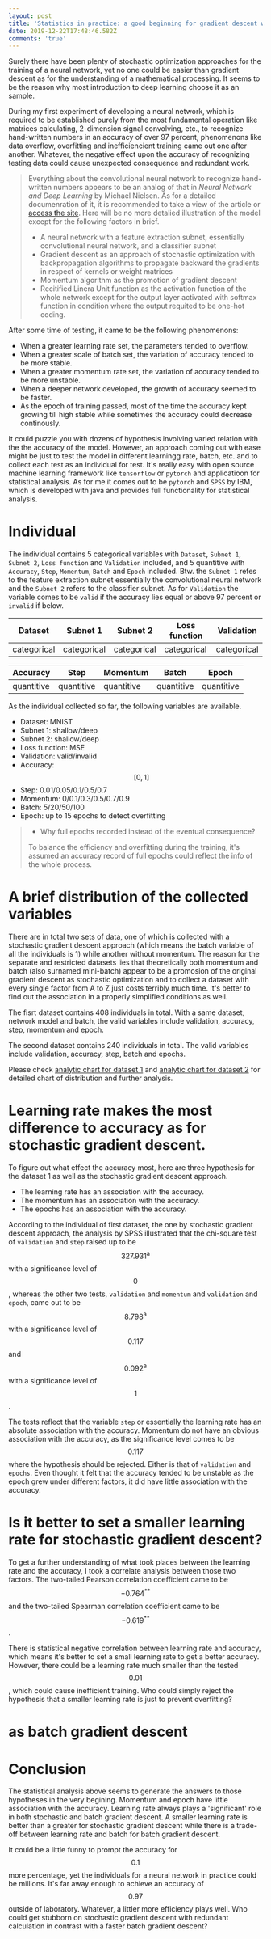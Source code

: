 ```yaml
---
layout: post
title: 'Statistics in practice: a good beginning for gradient descent wins half'
date: 2019-12-22T17:48:46.582Z
comments: 'true'
---
```

Surely there have been plenty of stochastic optimization approaches for the training of a neural network, yet no one could be easier than gradient descent as for the understanding of a mathematical processing. It seems to be the reason why most introduction to deep learning choose it as an sample.

During my first experiment of developing a neural network, which is required to be established purely from the most fundamental operation like matrices calculating, 2-dimension signal convolving, etc., to recognize hand-written numbers in an accuracy of over 97 percent, phenomenons like data overflow, overfitting and inefficiencient training came out one after another. Whatever, the negative effect upon the accuracy of recognizing testing data could cause unexpected consequence and redundant work.

> Everything about the convolutional neural network to recognize hand-written numbers appears to be an analog of that in *Neural Network and Deep Learning* by Michael Nielsen. As for a detailed documenration of it, it is recommended to take a view of the article or [access the site](neuralnetworkanddeeplearning.com). Here will be no more detalied illustration of the model except for the following factors in brief.
>
> * A neural network with a feature extraction subnet, essentially convolutional neural network, and a classifier subnet
> * Gradient descent as an approach of stochastic optimization with backpropagation algorithms to propagate backward the gradients in respect of kernels or weight matrices
> * Momentum algorithm as the promotion of gradient descent
> * Recitified Linera Unit function as the activation function of the whole network except for the output layer activated with softmax function in condition where the output requited to be one-hot coding.

After some time of testing, it came to be the following phenomenons:

* When a greater learning rate set, the parameters tended to overflow.
* When a greater scale of batch set, the variation of accuracy tended to be more stable.
* When a greater momentum rate set, the variation of accuracy tended to be more unstable.
* When a deeper network developed, the growth of accuracy seemed to be faster.
* As the epoch of training passed, most of the time the accuracy kept growing till high stable while sometimes the accuracy could decrease continously.

It could puzzle you with dozens of hypothesis involving varied relation with the the accuracy of the model. However, an approach coming out with ease might be just to test the model in different learningg rate, batch, etc. and to collect each test as an individual for test. It's really easy with open source machine learning framework like `tensorflow` or `pytorch` and applicatioon for statistical analysis. As for me it comes out to be `pytorch` and `SPSS` by IBM, which is developed with java and provides full functionality for statistical analysis.

# Individual

The individual contains 5 categorical variables with `Dataset`, `Subnet 1`, `Subnet 2`, `Loss function` and `Validation` included, and 5 quantitive with `Accuracy`, `Step`, `Momentum`, `Batch` and `Epoch` included. Btw. the `Subnet 1` refes to the feature extraction subnet essentially the convolutional neural network and the `Subnet 2` refers to the classifier subnet. As for `Validation` the variable comes to be `valid` if the accuracy lies equal or above 97 percent or `invalid` if below.

| Dataset     | Subnet 1    | Subnet 2    | Loss function | Validation  |
| ----------- | ----------- | ----------- | ------------- | ----------- |
| categorical | categorical | categorical | categorical   | categorical |

| Accuracy   | Step       | Momentum   | Batch      | Epoch      |
| ---------- | ---------- | ---------- | ---------- | ---------- |
| quantitive | quantitive | quantitive | quantitive | quantitive |

As the individual collected so far, the following variables are available.

* Dataset: MNIST
* Subnet 1: shallow/deep
* Subnet 2: shallow/deep
* Loss function: MSE
* Validation: valid/invalid
* Accuracy: $$[0,1]$$
* Step: 0.01/0.05/0.1/0.5/0.7
* Momentum: 0/0.1/0.3/0.5/0.7/0.9
* Batch: 5/20/50/100
* Epoch: up to 15 epochs to detect overfitting

> * Why full epochs recorded instead of the eventual consequence?
>
> To balance the efficiency and overfitting during the training, it's assumed an accuracy record of full epochs could reflect the info of the whole process.

# A brief distribution of the collected variables

There are in total two sets of data, one of which is collected with a stochastic gradient descent approach (which means  the batch variable of all the individuals is 1) while another without momentum. The reason for the separate and restricted datasets lies that theoretically both momentum and batch (also surnamed mini-batch) appear to be a promosion of the original gradient descent as stochastic optimization and to collect a dataset with every single factor from A to Z just costs terribly much time. It's better to find out the association in a properly simplified conditions as well. 

The fisrt dataset contains 408 individuals in total. With a same dataset, network model and batch, the valid variables include validation,  accuracy, step, momentum and epoch.

The second dataset contains 240 individuals in total. The valid variables include validation, accuracy, step, batch and epochs.

Please check [analytic chart for dataset 1](https://riumin.net/assets/uploads/dataset1.htm) and [analytic chart for dataset 2](https://riumin.net/assets/uploads/dataset2.htm) for detailed chart of distribution and further analysis.

# Learning rate  makes the most difference to accuracy as for stochastic gradient descent.

To figure out what effect the accuracy most, here are three hypothesis for the dataset 1 as well as the stochastic gradient descent approach.

- The learning rate has an association with the accuracy.
- The momentum has an association with the accuracy.
- The epochs has an association with the accuracy.

According to the individual of first dataset, the one by stochastic gradient descent approach, the analysis by SPSS illustrated that the chi-square test of `validation` and `step` raised up to be $$327.931^\text{a}$$ with a significance level of $$0$$, whereas the other two tests, `validation` and `momentum` and `validation` and `epoch`, came out to be $$8.798^\text{a}$$ with a significance level of $$0.117$$ and $$0.092^\text{a}$$ with a significance level of $$1$$.

The tests reflect that the variable `step` or essentially the learning rate has an absolute association with the accuracy. Momentum do not have an obvious association with the accuracy,  as the significance level comes to be $$0.117$$ where the hypothesis should be rejected. Either is that of `validation` and `epochs`. Even thought it felt that the accuracy tended to be unstable as the epoch grew under different factors, it did have little association with the accuracy.

# Is it better to set a smaller learning rate for stochastic gradient descent?

To get a further understanding of what took places between the learning rate and the accuracy, I took a correlate analysis between those two factors. The two-tailed Pearson correlation coefficient came to be $$-0.764^{**}$$ and the two-tailed Spearman correlation coefficient came to be $$-0.619^{**}$$.

There is statistical negative correlation between learning rate and accuracy, which means it's better to set a small learning rate to get a better accuracy. However, there could be a learning rate much smaller than the tested $$0.01$$, which could cause  inefficient training. Who could simply reject the hypothesis that a smaller learning rate is just to prevent overfitting?

# as batch gradient descent

# Conclusion

The statistical analysis above seems to generate the answers to those hypotheses in the very begining. Momentum and epoch have little association with the  accuracy. Learning rate always plays a \'significant' role in both stochastic and batch gradient descent. A smaller learning rate is better than a greater for stochastic gradient descent while there is a trade-off between learning rate and batch for batch gradient descent.

It could be a little funny to prompt the accuracy for $$0.1$$ more percentage, yet the individuals for a neural network in practice could be millions. It's far away enough to achieve an accuracy of $$0.97$$ outside of laboratory. Whatever, a littler more efficiency plays well. Who could get stubborn on  stochastic gradient descent with redundant  calculation in contrast with a faster batch gradient descent?
